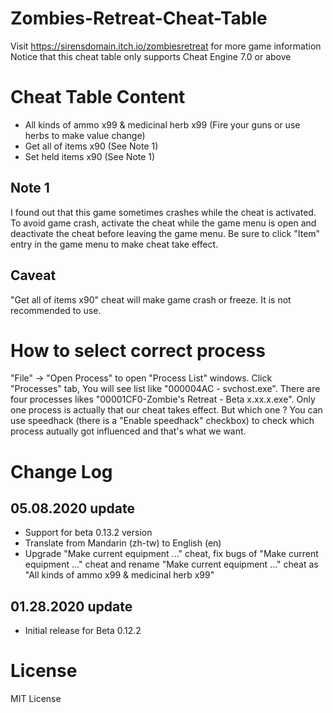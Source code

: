 # Zombies-Retreat-Cheat-Table

Visit https://sirensdomain.itch.io/zombiesretreat for more game information <br/>
Notice that this cheat table only supports Cheat Engine 7.0 or above

# Cheat Table Content

- All kinds of ammo x99 & medicinal herb x99 (Fire your guns or use herbs to make value change)
- Get all of items x90 (See Note 1)
- Set held items x90 (See Note 1)

## Note 1

I found out that this game sometimes crashes while the cheat is activated. To avoid game crash, activate the cheat while the game menu is open and deactivate the cheat before leaving the game menu. Be sure to click "Item" entry in the game menu to make cheat take effect.

## Caveat

"Get all of items x90" cheat will make game crash or freeze. It is not recommended to use.

# How to select correct process

"File" -> "Open Process" to open "Process List" windows. Click "Processes" tab, You will see list like "000004AC - svchost.exe". There are four processes likes "00001CF0-Zombie's Retreat - Beta x.xx.x.exe". Only one process is actually that our cheat takes effect. But which one ? You can use speedhack (there is a "Enable speedhack" checkbox) to check which process autually got influenced and that's what we want.

# Change Log

## 05.08.2020 update
- Support for beta 0.13.2 version
- Translate from Mandarin (zh-tw) to English (en)
- Upgrade "Make current equipment ..." cheat, fix bugs of "Make current equipment ..." cheat and rename "Make current equipment ..." cheat as "All kinds of ammo x99 & medicinal herb x99"
## 01.28.2020 update
- Initial release for Beta 0.12.2

# License

MIT License
